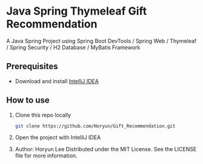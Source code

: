 # Java Spring Thymeleaf Gift Recommendation

A Java Spring Project using Spring Boot DevTools / Spring Web / Thymeleaf / Spring Security / H2 Database / MyBatis Framework

## Prerequisites
- Download and install [IntelliJ IDEA](https://www.jetbrains.com/idea/)

## How to use
1. Clone this repo locally
   ```bash
   git clone https://github.com/Horyun/Gift_Recommendation.git

2. Open the project with IntelliJ IDEA

3. Author: Horyun Lee
Distributed under the MIT License. See the LICENSE file for more information.

